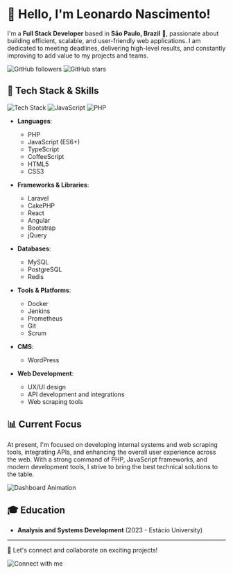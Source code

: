 # 👋 Hello, I'm Leonardo Nascimento!

I'm a **Full Stack Developer** based in **São Paulo, Brazil** 🌆, passionate about building efficient, scalable, and user-friendly web applications. I am dedicated to meeting deadlines, delivering high-level results, and constantly improving to add value to my projects and teams.

![GitHub followers](https://img.shields.io/github/followers/Leonardo-Silva-Nascimento?style=social) ![GitHub stars](https://img.shields.io/github/stars/Leonardo-Silva-Nascimento?style=social)

## 🚀 Tech Stack & Skills

![Tech Stack](https://img.shields.io/badge/PHP-4F5B93?style=flat&logo=php&logoColor=white) ![JavaScript](https://img.shields.io/badge/JavaScript-F7DF1E?style=flat&logo=javascript&logoColor=black) ![PHP](https://img.shields.io/badge/TypeScript-007ACC?style=flat&logo=typescript&logoColor=white)

- **Languages**: 
  - PHP
  - JavaScript (ES6+)
  - TypeScript
  - CoffeeScript
  - HTML5
  - CSS3

- **Frameworks & Libraries**:
  - Laravel
  - CakePHP
  - React
  - Angular
  - Bootstrap
  - jQuery

- **Databases**:
  - MySQL
  - PostgreSQL
  - Redis

- **Tools & Platforms**:
  - Docker
  - Jenkins
  - Prometheus
  - Git
  - Scrum

- **CMS**:
  - WordPress

- **Web Development**:
  - UX/UI design
  - API development and integrations
  - Web scraping tools

## 📊 Current Focus

At present, I'm focused on developing internal systems and web scraping tools, integrating APIs, and enhancing the overall user experience across the web. With a strong command of PHP, JavaScript frameworks, and modern development tools, I strive to bring the best technical solutions to the table.

![Dashboard Animation](https://media.giphy.com/media/3oEjHYjZ56gQZ0Oqx6/giphy.gif)

## 🎓 Education

- **Analysis and Systems Development** (2023 - Estácio University)

---

🌟 Let's connect and collaborate on exciting projects! 

![Connect with me](https://img.shields.io/badge/Email-leonct13@gmail.com-orange)
